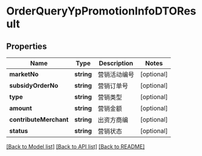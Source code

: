 # OrderQueryYpPromotionInfoDTOResult

## Properties
Name | Type | Description | Notes
------------ | ------------- | ------------- | -------------
**marketNo** | **string** | 营销活动编号 | [optional] 
**subsidyOrderNo** | **string** | 营销订单号 | [optional] 
**type** | **string** | 营销类型 | [optional] 
**amount** | **string** | 营销金额 | [optional] 
**contributeMerchant** | **string** | 出资方商编 | [optional] 
**status** | **string** | 营销状态 | [optional] 

[[Back to Model list]](../README.md#documentation-for-models) [[Back to API list]](../README.md#documentation-for-api-endpoints) [[Back to README]](../README.md)


